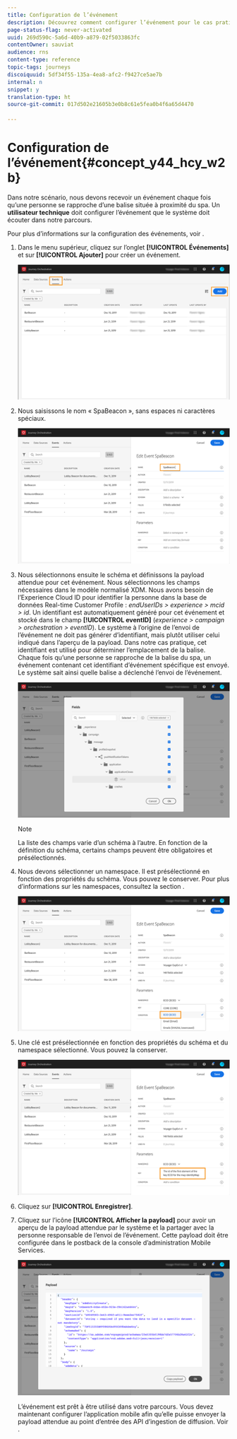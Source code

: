 ```yaml
---
title: Configuration de l’événement
description: Découvrez comment configurer l’événement pour le cas pratique simple du parcours
page-status-flag: never-activated
uuid: 269d590c-5a6d-40b9-a879-02f5033863fc
contentOwner: sauviat
audience: rns
content-type: reference
topic-tags: journeys
discoiquuid: 5df34f55-135a-4ea8-afc2-f9427ce5ae7b
internal: n
snippet: y
translation-type: ht
source-git-commit: 017d502e21605b3e0b8c61e5fea0b4f6a65d4470

---
```



# Configuration de l’événement{#concept_y44_hcy_w2b}

Dans notre scénario, nous devons recevoir un événement chaque fois qu’une personne se rapproche d’une balise située à proximité du spa. Un **utilisateur technique** doit configurer l’événement que le système doit écouter dans notre parcours.

Pour plus d’informations sur la configuration des événements, voir [](../event/about-events.md).

1. Dans le menu supérieur, cliquez sur l’onglet **[!UICONTROL Événements]** et sur **[!UICONTROL Ajouter]** pour créer un événement.

   ![](../assets/journeyuc1_1.png)

1. Nous saisissons le nom « SpaBeacon », sans espaces ni caractères spéciaux.

   ![](../assets/journeyuc1_2.png)

   <!--li>Select the **[!UICONTROL Mobile - Streaming Ingestion APIs]** event type. Events are sent from the customers' mobile phone through the Mobile SDK.![](../assets/journeyuc1_4.png" placement="break" width="800" id="image_qgr_2mn_z2b"/></li-->

1. Nous sélectionnons ensuite le schéma et définissons la payload attendue pour cet événement. Nous sélectionnons les champs nécessaires dans le modèle normalisé XDM. Nous avons besoin de l’Experience Cloud ID pour identifier la personne dans la base de données Real-time Customer Profile : _endUserIDs > experience > mcid > id_. Un identifiant est automatiquement généré pour cet événement et stocké dans le champ **[!UICONTROL eventID]** (_experience > campaign > orchestration > eventID_). Le système à l’origine de l’envoi de l’événement ne doit pas générer d’identifiant, mais plutôt utiliser celui indiqué dans l’aperçu de la payload. Dans notre cas pratique, cet identifiant est utilisé pour déterminer l’emplacement de la balise. Chaque fois qu’une personne se rapproche de la balise du spa, un événement contenant cet identifiant d’événement spécifique est envoyé. Le système sait ainsi quelle balise a déclenché l’envoi de l’événement.

   ![](../assets/journeyuc1_3.png)

   >[!NOTE]
   >
   >La liste des champs varie d’un schéma à l’autre. En fonction de la définition du schéma, certains champs peuvent être obligatoires et présélectionnés.

1. Nous devons sélectionner un namespace. Il est présélectionné en fonction des propriétés du schéma. Vous pouvez le conserver. Pour plus d’informations sur les namespaces, consultez la section [](../event/selecting-the-namespace.md).

   ![](../assets/journeyuc1_6.png)

1. Une clé est présélectionnée en fonction des propriétés du schéma et du namespace sélectionné. Vous pouvez la conserver.

   ![](../assets/journeyuc1_5.png)

1. Cliquez sur **[!UICONTROL Enregistrer]**.

1. Cliquez sur l’icône **[!UICONTROL Afficher la payload]** pour avoir un aperçu de la payload attendue par le système et la partager avec la personne responsable de l’envoi de l’événement. Cette payload doit être configurée dans le postback de la console d’administration Mobile Services.

   ![](../assets/journeyuc1_7.png)

   L’événement est prêt à être utilisé dans votre parcours. Vous devez maintenant configurer l’application mobile afin qu’elle puisse envoyer la payload attendue au point d’entrée des API d’ingestion de diffusion. Voir [](../event/additional-steps-to-send-events-to-journey-orchestration.md).